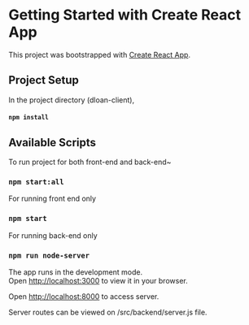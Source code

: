 # Getting Started with Create React App

This project was bootstrapped with [Create React App](https://github.com/facebook/create-react-app).

## Project Setup

In the project directory (dloan-client),

#### `npm install`


## Available Scripts

To run project for both front-end and back-end~

### `npm start:all`

For running front end only

### `npm start`

For running back-end only

### `npm run node-server`


The app runs in the development mode.\
Open [http://localhost:3000](http://localhost:3000) to view it in your browser.

Open [http://localhost:8000](http://localhost:8000) to access server.

Server routes can be viewed on /src/backend/server.js file.

